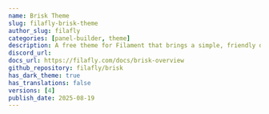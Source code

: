 ```yaml
---
name: Brisk Theme
slug: filafly-brisk-theme
author_slug: filafly
categories: [panel-builder, theme]
description: A free theme for Filament that brings a simple, friendly design to your admin panels and forms. Carefully crafted to enhance your application's visual appeal while maintaining Filament's powerful functionality.
discord_url:
docs_url: https://filafly.com/docs/brisk-overview
github_repository: filafly/brisk
has_dark_theme: true
has_translations: false
versions: [4]
publish_date: 2025-08-19
---
```


